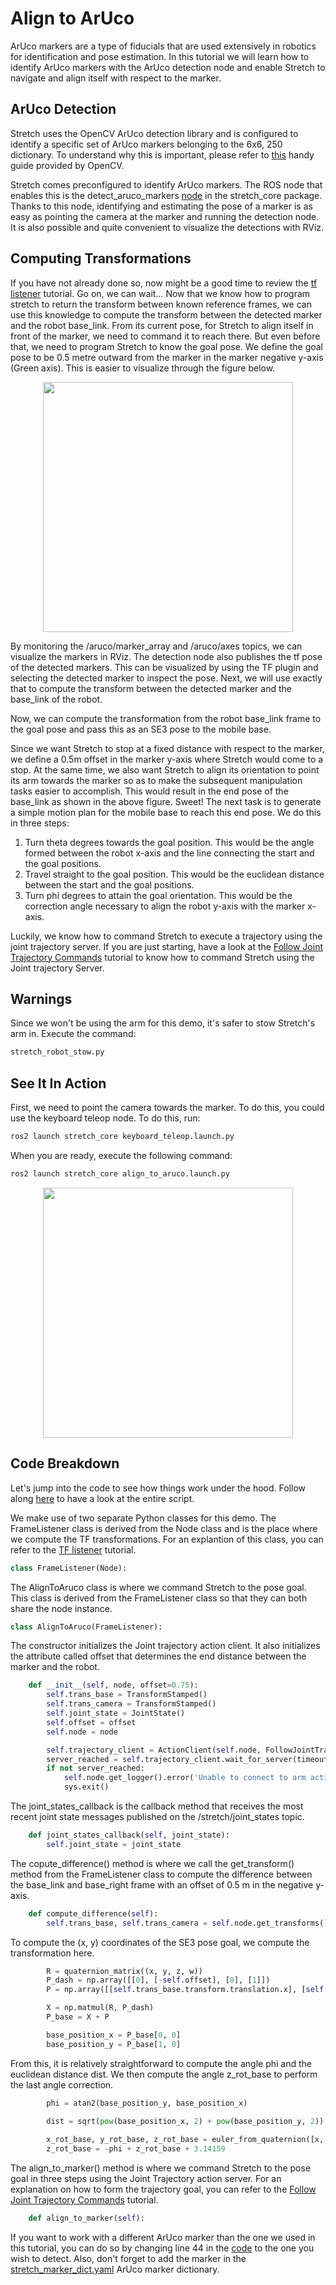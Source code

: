# Align to ArUco
ArUco markers are a type of fiducials that are used extensively in robotics for identification and pose estimation. In this tutorial we will learn how to identify ArUco markers with the ArUco detection node and enable Stretch to navigate and align itself with respect to the marker.

## ArUco Detection
Stretch uses the OpenCV ArUco detection library and is configured to identify a specific set of ArUco markers belonging to the 6x6, 250 dictionary. To understand why this is important, please refer to [this](https://docs.opencv.org/4.x/d5/dae/tutorial_aruco_detection.html) handy guide provided by OpenCV.

Stretch comes preconfigured to identify ArUco markers. The ROS node that enables this is the detect_aruco_markers [node](https://github.com/hello-robot/stretch_ros2/blob/galactic/stretch_core/stretch_core/detect_aruco_markers.py) in the stretch_core package. Thanks to this node, identifying and estimating the pose of a marker is as easy as pointing the camera at the marker and running the detection node. It is also possible and quite convenient to visualize the detections with RViz.

## Computing Transformations
If you have not already done so, now might be a good time to review the [tf listener](https://docs.hello-robot.com/0.2/stretch-tutorials/ros2/example_10/) tutorial. Go on, we can wait…
Now that we know how to program stretch to return the transform between known reference frames, we can use this knowledge to compute the transform between the detected marker and the robot base_link. From its current pose, for Stretch to align itself in front of the marker, we need to command it to reach there. But even before that, we need to program Stretch to know the goal pose. We define the goal pose to be 0.5 metre outward from the marker in the marker negative y-axis (Green axis). This is easier to visualize through the figure below.

<p align="center">
    <img src="https://user-images.githubusercontent.com/97639181/196329130-986c3af9-6dc9-4d9b-8a74-626d12b1d82c.png" width="400">
</p>

<!-- Add images to show alignment and tranformations -->

By monitoring the /aruco/marker_array and /aruco/axes topics, we can visualize the markers in RViz. The detection node also publishes the tf pose of the detected markers. This can be visualized by using the TF plugin and selecting the detected marker to inspect the pose. Next, we will use exactly that to compute the transform between the detected marker and the base_link of the robot.

Now, we can compute the transformation from the robot base_link frame to the goal pose and pass this as an SE3 pose to the mobile base.

Since we want Stretch to stop at a fixed distance with respect to the marker, we define a 0.5m offset in the marker y-axis where Stretch would come to a stop. At the same time, we also want Stretch to align its orientation to point its arm towards the marker so as to make the subsequent manipulation tasks easier to accomplish. This would result in the end pose of the base_link as shown in the above figure. Sweet! The next task is to generate a simple motion plan for the mobile base to reach this end pose. We do this in three steps:
1. Turn theta degrees towards the goal position. This would be the angle formed between the robot x-axis and the line connecting the start and the goal positions.
2. Travel straight to the goal position. This would be the euclidean distance between the start and the goal positions.
3. Turn phi degrees to attain the goal orientation. This would be the correction angle necessary to align the robot y-axis with the marker x-axis.

Luckily, we know how to command Stretch to execute a trajectory using the joint trajectory server. If you are just starting, have a look at the [Follow Joint Trajectory Commands](https://docs.hello-robot.com/0.2/stretch-tutorials/ros2/follow_joint_trajectory/) tutorial to know how to command Stretch using the Joint trajectory Server.

## Warnings
Since we won't be using the arm for this demo, it's safer to stow Stretch's arm in. Execute the command:
```bash
stretch_robot_stow.py
```

## See It In Action
First, we need to point the camera towards the marker. To do this, you could use the keyboard teleop node. To do this, run:
```bash
ros2 launch stretch_core keyboard_teleop.launch.py
```

When you are ready, execute the following command:
```bash
ros2 launch stretch_core align_to_aruco.launch.py
```

<p align="center">
    <img src="https://user-images.githubusercontent.com/97639181/196327520-7a3b6743-8e2c-4ec0-8603-ba9baff7aa34.gif" width="400">
</p>

## Code Breakdown
Let's jump into the code to see how things work under the hood. Follow along [here](https://github.com/hello-robot/stretch_ros2/blob/galactic/stretch_core/stretch_core/align_to_aruco.py) to have a look at the entire script.

We make use of two separate Python classes for this demo. The FrameListener class is derived from the Node class and is the place where we compute the TF transformations. For an explantion of this class, you can refer to the [TF listener](https://docs.hello-robot.com/0.2/stretch-tutorials/ros2/example_10/) tutorial.
```python
class FrameListener(Node):
```

The AlignToAruco class is where we command Stretch to the pose goal. This class is derived from the FrameListener class so that they can both share the node instance.
```python
class AlignToAruco(FrameListener):
```

The constructor initializes the Joint trajectory action client. It also initializes the attribute called offset that determines the end distance between the marker and the robot.
```python
    def __init__(self, node, offset=0.75):
        self.trans_base = TransformStamped()
        self.trans_camera = TransformStamped()
        self.joint_state = JointState()
        self.offset = offset
        self.node = node

        self.trajectory_client = ActionClient(self.node, FollowJointTrajectory, '/stretch_controller/follow_joint_trajectory')
        server_reached = self.trajectory_client.wait_for_server(timeout_sec=60.0)
        if not server_reached:
            self.node.get_logger().error('Unable to connect to arm action server. Timeout exceeded.')
            sys.exit()
```

The joint_states_callback is the callback method that receives the most recent joint state messages published on the /stretch/joint_states topic.
```python
    def joint_states_callback(self, joint_state):
        self.joint_state = joint_state
```

The copute_difference() method is where we call the get_transform() method from the FrameListener class to compute the difference between the base_link and base_right frame with an offset of 0.5 m in the negative y-axis.
```python
    def compute_difference(self):
        self.trans_base, self.trans_camera = self.node.get_transforms()
```

To compute the (x, y) coordinates of the SE3 pose goal, we compute the transformation here.
```python
        R = quaternion_matrix((x, y, z, w))
        P_dash = np.array([[0], [-self.offset], [0], [1]])
        P = np.array([[self.trans_base.transform.translation.x], [self.trans_base.transform.translation.y], [0], [1]])

        X = np.matmul(R, P_dash)
        P_base = X + P

        base_position_x = P_base[0, 0]
        base_position_y = P_base[1, 0]
```

From this, it is relatively straightforward to compute the angle phi and the euclidean distance dist. We then compute the angle z_rot_base to perform the last angle correction.
```python
        phi = atan2(base_position_y, base_position_x)
        
        dist = sqrt(pow(base_position_x, 2) + pow(base_position_y, 2))

        x_rot_base, y_rot_base, z_rot_base = euler_from_quaternion([x, y, z, w])
        z_rot_base = -phi + z_rot_base + 3.14159
```

The align_to_marker() method is where we command Stretch to the pose goal in three steps using the Joint Trajectory action server. For an explanation on how to form the trajectory goal, you can refer to the [Follow Joint Trajectory Commands](https://docs.hello-robot.com/0.2/stretch-tutorials/ros2/follow_joint_trajectory/) tutorial.
```python
    def align_to_marker(self):
```

If you want to work with a different ArUco marker than the one we used in this tutorial, you can do so by changing line 44 in the [code](https://github.com/hello-robot/stretch_ros2/blob/galactic/stretch_core/stretch_core/align_to_aruco.py#L44) to the one you wish to detect. Also, don't forget to add the marker in the [stretch_marker_dict.yaml](https://github.com/hello-robot/stretch_ros2/blob/galactic/stretch_core/config/stretch_marker_dict.yaml) ArUco marker dictionary.
